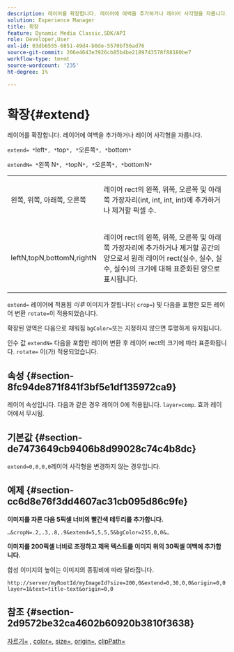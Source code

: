 ```yaml
---
description: 레이어를 확장합니다. 레이어에 여백을 추가하거나 레이어 사각형을 자릅니다.
solution: Experience Manager
title: 확장
feature: Dynamic Media Classic,SDK/API
role: Developer,User
exl-id: 03db6555-6851-49d4-b0de-5570bf56ad76
source-git-commit: 206e4643e3926cb85b4be2189743578f88180be7
workflow-type: tm+mt
source-wordcount: '235'
ht-degree: 1%

---
```


# 확장{#extend}

레이어를 확장합니다. 레이어에 여백을 추가하거나 레이어 사각형을 자릅니다.

`extend= *`left`*, *`top`*, *`오른쪽`*, *`bottom`*`

`extendN= *`왼쪽 N`*, *`topN`*, *`오른쪽`*, *`bottomN`*`

<table id="simpletable_1DCCD469712B423C8154630127DC5F54"> 
 <tr class="strow"> 
  <td class="stentry"> <p><span class="codeph"> <span class="varname"> 왼쪽, 위쪽, 아래쪽, 오른쪽</span></span> </p></td> 
  <td class="stentry"> <p>레이어 rect의 왼쪽, 위쪽, 오른쪽 및 아래쪽 가장자리(int, int, int, int)에 추가하거나 제거할 픽셀 수. </p></td> 
 </tr> 
 <tr class="strow"> 
  <td class="stentry"> <p><span class="codeph"> <span class="varname"> leftN,topN,bottomN,rightN</span></span> </p></td> 
  <td class="stentry"> <p>레이어 rect의 왼쪽, 위쪽, 오른쪽 및 아래쪽 가장자리에 추가하거나 제거할 공간의 양으로서 원래 레이어 rect(실수, 실수, 실수, 실수)의 크기에 대해 표준화된 양으로 표시됩니다. </p></td> 
 </tr> 
</table>

`extend=` 레이어에 적용됨 *이후* 이미지가 잘립니다( `crop=`) 및 다음을 포함한 모든 레이어 변환 `rotate=`이 적용되었습니다.

확장된 영역은 다음으로 채워짐 `bgColor=`또는 지정하지 않으면 투명하게 유지됩니다.

인수 값 `extendN=` 다음을 포함한 레이어 변환 후 레이어 rect의 크기에 따라 표준화됩니다. `rotate=` 이(가) 적용되었습니다.

## 속성 {#section-8fc94de871f841f3bf5e1df135972ca9}

레이어 속성입니다. 다음과 같은 경우 레이어 0에 적용됩니다. `layer=comp`. 효과 레이어에서 무시됨.

## 기본값 {#section-de7473649cb9406b8d99028c74c4b8dc}

`extend=0,0,0,0`레이어 사각형을 변경하지 않는 경우입니다.

## 예제 {#section-cc6d8e76f3dd4607ac31cb095d86c9fe}

**이미지를 자른 다음 5픽셀 너비의 빨간색 테두리를 추가합니다.**

`…&cropN=.2,.3,.8,.9&extend=5,5,5,5&bgColor=255,0,0&…`

**이미지를 200픽셀 너비로 조정하고 제목 텍스트를 이미지 위의 30픽셀 여백에 추가합니다.**

합성 이미지의 높이는 이미지의 종횡비에 따라 달라집니다.

`http://server/myRootId/myImageId?size=200,0&extend=0,30,0,0&origin=0,0 layer=1&text=title-text&origin=0,0`

## 참조 {#section-2d9572be32ca4602b60920b3810f3638}

[자르기=](../../../../../is-api/http-ref/image-serving-api-ref/c-http-protocol-reference/c-command-reference/r-crop.md#reference-6fd0f6399966446ab4425ce050572eab) , [color=](/help/aem-is-ir-api/is-api/http-ref/image-serving-api-ref/c-http-protocol-reference/c-data-types/r-is-http-color.md), [size=](../../../../../is-api/http-ref/image-serving-api-ref/c-http-protocol-reference/c-data-types/r-size.md#reference-04d383f32c7b4003bed9978cb854747b), [origin=](../../../../../is-api/http-ref/image-serving-api-ref/c-http-protocol-reference/c-command-reference/r-origin.md#reference-e11c7ac06e2240cc884c3fec98f05138), [clipPath=](../../../../../is-api/http-ref/image-serving-api-ref/c-http-protocol-reference/c-command-reference/r-clippath.md#reference-8139b1b52dc54749b51b109521ddf83d)
